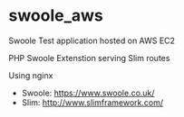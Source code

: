 # swoole_aws
Swoole Test application hosted on AWS EC2

PHP Swoole Extenstion serving Slim routes

Using nginx

* Swoole: https://www.swoole.co.uk/
* Slim: http://www.slimframework.com/

